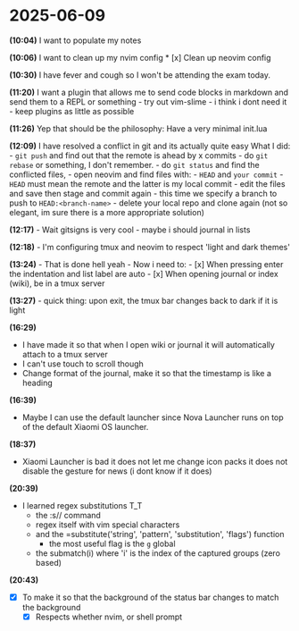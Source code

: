 
# 2025-06-09

__(10:04)__ I want to populate my notes

__(10:06)__ I want to clean up my nvim config
            * [x] Clean up neovim config

__(10:30)__ I have fever and cough so I won't be attending the exam today.

__(11:20)__ I want a plugin that allows me to send code blocks in markdown
            and send them to a REPL or something
                - try out vim-slime
                - i think i dont need it
                - keep plugins as little as possible

__(11:26)__ Yep that should be the philosophy:
            Have a very minimal init.lua

__(12:09)__ I have resolved a conflict in git and its actually quite easy
            What I did:
                - `git push` and find out that the remote is ahead by x commits
                - do `git rebase` or something, I don't remember.
                - do `git status` and find the conflicted files,
                - open neovim and find files with:
                    - `HEAD` and `your commit`
                    - `HEAD` must mean the remote and the latter is my local commit
                    - edit the files and save then stage and commit again
                    - this time we specify a branch to push to `HEAD:<branch-name>`
                    - delete your local repo and clone again (not so elegant, im sure
                      there is a more appropriate solution)

__(12:17)__ - Wait gitsigns is very cool
            - maybe i should journal in lists

__(12:18)__ - I'm configuring tmux and neovim to respect 'light and dark themes'

__(13:24)__ - That is done hell yeah
            - Now i need to:
                - [x] When pressing enter the indentation and list label are auto
                - [x] When opening journal or index (wiki), be in a tmux server

__(13:27)__ - quick thing: upon exit, the tmux bar changes back to dark if it is light

__(16:29)__
- I have made it so that when I open wiki or journal it will
  automatically attach to a tmux server
- I can't use touch to scroll though
- Change format of the journal, make it so that the timestamp
  is like a heading

__(16:39)__
- Maybe I can use the default launcher since Nova Launcher
  runs on top of the default Xiaomi OS launcher.

__(18:37)__
- Xiaomi Launcher is bad it does not let me change icon packs
  it does not disable the gesture for news (i dont know if it does)

__(20:39)__
- I learned regex substitutions T_T
    - the :<range>s/<pattern>/<substitute> command
    - regex itself with vim special characters
    - and the \=substitute('string', 'pattern', 'substitution', 'flags') function
        - the most useful flag is the `g` global
    - the submatch(i) where 'i' is the index of the captured groups (zero based)

__(20:43)__
- [x] To make it so that the background of the status bar changes to match the background
    - [x] Respects whether nvim, or shell prompt
